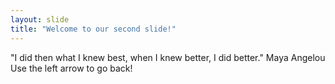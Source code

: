 ```yaml
---
layout: slide
title: "Welcome to our second slide!"
---
```

"I did then what I knew best, when I knew better, I did better." Maya Angelou
Use the left arrow to go back!
